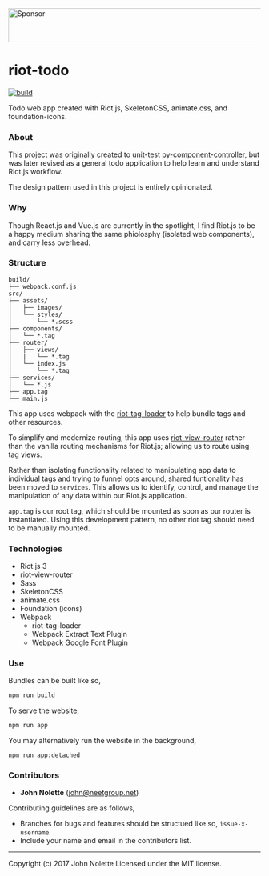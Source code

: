 <a target='_blank' rel='nofollow' href='https://app.codesponsor.io/link/ymhxqZ47jLBFuVrU2iywqLGC/neetjn/riot-todo'>
  <img alt='Sponsor' width='888' height='68' src='https://app.codesponsor.io/embed/ymhxqZ47jLBFuVrU2iywqLGC/neetjn/riot-todo.svg' />
</a>

# riot-todo

[![build](https://travis-ci.org/neetjn/riot-todo.svg?branch=master)](https://travis-ci.org/neetjn/riot-todo)

Todo web app created with Riot.js, SkeletonCSS, animate.css, and foundation-icons.

### About

This project was originally created to unit-test [py-component-controller](https://github.com/neetjn/py-component-controller), but was later revised as a general todo application to help learn and understand Riot.js workflow.

The design pattern used in this project is entirely opinionated.

### Why

Though React.js and Vue.js are currently in the spotlight, I find Riot.js to be a happy medium sharing the same phiolosphy (isolated web components), and carry less overhead.

### Structure

```
build/
├── webpack.conf.js
src/
├── assets/
│   ├── images/
│   └── styles/
│       └── *.scss
├── components/
│   └── *.tag
├── router/
│   ├── views/
│   |   └── *.tag
│   └── index.js
│       └── *.tag
├── services/
│   └── *.js
├── app.tag
└── main.js
```

This app uses webpack with the [riot-tag-loader](https://github.com/riot/tag-loader) to help bundle tags and other resources.

To simplify and modernize routing, this app uses [riot-view-router]() rather than the vanilla routing mechanisms for Riot.js; allowing us to route using tag views.

Rather than isolating functionality related to manipulating app data to individual tags and trying to funnel opts around, shared funtionality has been moved to `services`. This allows us to identify, control, and manage the manipulation of any data within our Riot.js application.

`app.tag` is our root tag, which should be mounted as soon as our router is instantiated. Using this development pattern, no other riot tag should need to be manually mounted.

### Technologies

* Riot.js 3
* riot-view-router
* Sass
* SkeletonCSS
* animate.css
* Foundation (icons)
* Webpack
  * riot-tag-loader
  * Webpack Extract Text Plugin
  * Webpack Google Font Plugin 

### Use

Bundles can be built like so,

```bash
npm run build
``` 

To serve the website,

```bash
npm run app
```

You may alternatively run the website in the background,

```
npm run app:detached
```

### Contributors

* **John Nolette** (john@neetgroup.net)

Contributing guidelines are as follows,

* Branches for bugs and features should be structued like so, `issue-x-username`.
* Include your name and email in the contributors list.

---
Copyright (c) 2017 John Nolette Licensed under the MIT license.
